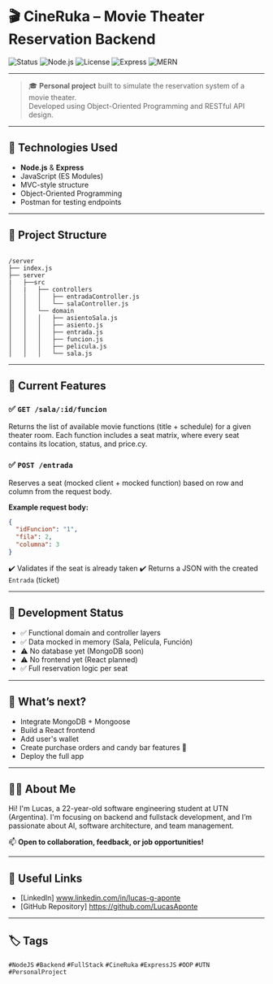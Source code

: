 # 🎬 CineRuka – Movie Theater Reservation Backend

![Status](https://img.shields.io/badge/status-in_development-yellow)
![Node.js](https://img.shields.io/badge/Node.js-18+-green)
![License](https://img.shields.io/badge/license-MIT-blue)
![Express](https://img.shields.io/badge/Express.js-Framework-lightgrey)
![MERN](https://img.shields.io/badge/Stack-MERN-informational)

---

> 🎓 **Personal project** built to simulate the reservation system of a movie theater.  
> Developed using Object-Oriented Programming and RESTful API design.

---

## 🚀 Technologies Used

- **Node.js** & **Express**  
- JavaScript (ES Modules)  
- MVC-style structure  
- Object-Oriented Programming  
- Postman for testing endpoints

---

## 📁 Project Structure

```

/server
├── index.js
├── server
|   ├──src
│   |   ├── controllers
│   │   │   ├── entradaController.js
│   │   │   └── salaController.js
│   │   └── domain
│   │   │   ├── asientoSala.js
│   │   │   ├── asiento.js
│   │   │   ├── entrada.js
│   │   │   ├── funcion.js
│   │   │   ├── pelicula.js
│   │   │   └── sala.js

````

---

## 📌 Current Features

### ✅ `GET /sala/:id/funcion`

Returns the list of available movie functions (title + schedule) for a given theater room.
Each function includes a seat matrix, where every seat contains its location, status, and price.cy.

### ✅ `POST /entrada`

Reserves a seat (mocked client + mocked function) based on row and column from the request body.

**Example request body:**
```json
{
  "idFuncion": "1",
  "fila": 2,
  "columna": 3
}
````

✔️ Validates if the seat is already taken
✔️ Returns a JSON with the created `Entrada` (ticket)

---

## 🧪 Development Status

* ✅ Functional domain and controller layers
* ✅ Data mocked in memory (Sala, Película, Función)
* ⚠️ No database yet (MongoDB soon)
* ⚠️ No frontend yet (React planned)
* ✅ Full reservation logic per seat
---

## 🧠 What’s next?

* Integrate MongoDB + Mongoose
* Build a React frontend
* Add user's wallet
* Create purchase orders and candy bar features 🍿
* Deploy the full app

---

## 👨‍💻 About Me

Hi! I'm Lucas, a 22-year-old software engineering student at UTN (Argentina).
I'm focusing on backend and fullstack development, and I’m passionate about AI, software architecture, and team management.

📫 **Open to collaboration, feedback, or job opportunities!**

---

## 📎 Useful Links

* [LinkedIn] www.linkedin.com/in/lucas-g-aponte
* [GitHub Repository] https://github.com/LucasAponte

---

## 🏷️ Tags

`#NodeJS` `#Backend` `#FullStack` `#CineRuka` `#ExpressJS` `#OOP` `#UTN` `#PersonalProject`




